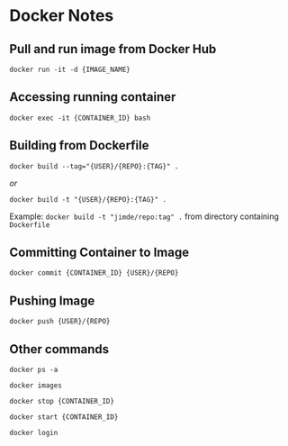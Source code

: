 # Docker Notes

## Pull and run image from Docker Hub

`docker run -it -d {IMAGE_NAME}`

## Accessing running container

`docker exec -it {CONTAINER_ID} bash`

## Building from Dockerfile

`docker build --tag="{USER}/{REPO}:{TAG}" .`

*or*

`docker build -t "{USER}/{REPO}:{TAG}" .`

Example: `docker build -t "jimde/repo:tag" .` from directory containing `Dockerfile`

## Committing Container to Image

`docker commit {CONTAINER_ID} {USER}/{REPO}`

## Pushing Image

`docker push {USER}/{REPO}`

## Other commands

`docker ps -a`

`docker images`

`docker stop {CONTAINER_ID}`

`docker start {CONTAINER_ID}`

`docker login`
